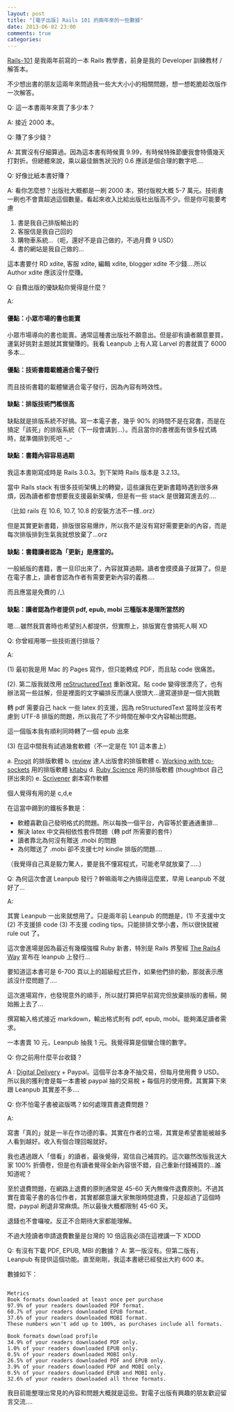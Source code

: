 ```yaml
---
layout: post
title: "[電子出版] Rails 101 的兩年來的一些數據"
date: 2013-06-02 23:00
comments: true
categories: 
---
```


[Rails-101](https://leanpub.com/rails-101) 是我兩年前寫的一本 Rails 教學書，前身是我的 Developer 訓練教材 / 解答本。

不少想出書的朋友這兩年來問過我一些大大小小的相關問題，想一想乾脆趁改版作一次解答。


Q: 這一本書兩年來賣了多少本？

A: 接近 2000 本。

Q: 賺了多少錢？

A: 其實沒有仔細算過。因為這本書有時候賣 9.99，有時候特殊節慶我會特價幾天打對折。但總體來說，乘以最佳銷售狀況的 0.6 應該是個合理的數字吧....

Q: 好像比紙本書好賺？

A: 看你怎麼想？出版社大概都是一刷 2000 本，預付版稅大概 5-7 萬元。技術書一刷也不會賣超過這個數量。看起來收入比給出版社出版高不少。但是你可能要考慮

1. 書是我自己排版輸出的
2. 客服信是我自己回的
3. 購物車系統...（呃，還好不是自己做的，不過月費 9 USD）
4. 書的網站是我自己做的…

這本書要付 RD xdite, 客服 xdite, 編輯 xdite, blogger xdite 不少錢....所以 Author xdite 應該沒什麼賺。

Q: 自費出版的優缺點你覺得是什麼？

A: 

#### 優點：小眾市場的書也能賣

小眾市場導向的書也能賣。通常這種書出版社不願意出。但是卻有讀者願意要買，運氣好挑對主題就其實蠻賺的。我看 Leanpub 上有人寫 Larvel 的書就賣了 6000 多本…

#### 優點：技術書籍載體適合電子發行

而且技術書籍的載體蠻適合電子發行，因為內容有時效性。

#### 缺點：排版技術門檻很高

缺點就是排版系統不好搞。寫一本電子書，幾乎 90% 的時間不是在寫書，而是在搞定「該死」的排版系統（下一段會講到...）。而且當你的書裡面有很多程式碼時，就準備排到死吧 -_-

#### 缺點：書籍內容容易過期

我這本書剛寫成時是 Rails 3.0.3。到下架時 Rails 版本是 3.2.13。

當中 Rails stack 有很多技術架構上的轉變，這些讓我在更新書籍時遇到很多麻煩，因為讀者都會想要我支援最新架構，但是有一些 stack 是很難寫進去的....

（比如 rails 在 10.6, 10.7, 10.8 的安裝方法不一樣..orz）

但是其實更新書籍，排版很容易爆炸，所以我不是沒有寫好需要更新的內容，而是每次排版排到生氣我就想放棄了…orz

#### 缺點：書籍讀者認為「更新」是應當的。

一般紙版的書籍，書一旦印出來了，內容就算過期，讀者會摸摸鼻子就算了。但是在電子書上，讀者會認為作者有需要更新內容的義務....

而且應當是免費的 /_\

#### 缺點：讀者認為作者提供 pdf, epub, mobi 三種版本是理所當然的

嗯....雖然我買書時也希望別人都提供，但實際上，排版實在會搞死人啊 XD


Q: 你曾經用哪一些技術進行排版？

A:

(1) 最初我是用 Mac 的 Pages 寫作，但只能轉成 PDF，而且貼 code 很痛苦。

(2). 第二版我就改用 [reStructuredText](http://docutils.sourceforge.net/rst.html) 重新改寫。貼 code 變得很漂亮了，也有辦法寫一些註解，但是裡面的文字編排反而讓人很頭大…邊寫邊排是一個大挑戰

轉 pdf 需要自己 hack 一些 latex 的支援，因為 reStructuredText 當時並沒有考慮到 UTF-8 排版的問題，所以我花了不少時間在解中文內容輸出問題。

這一個版本我有順利同時轉了一個 epub 出來

(3) 在這中間我有試過幾套軟體（不一定是在 101 這本書上）

a. [Progit](https://github.com/progit/progit) 的排版軟體
b. [review](https://github.com/kmuto/review) 達人出版會的排版軟體
c. [Working with tcp-sockets](http://www.jstorimer.com/products/working-with-tcp-sockets) 用的排版軟體 [kitabu](https://github.com/fnando/kitabu)
d. [Ruby Science](https://learn.thoughtbot.com/products/13-ruby-science) 用的排版軟體 (thoughtbot 自己拼出來的)
e. [Scrivener](http://www.literatureandlatte.com/scrivener.php) 劇本寫作軟體

個人覺得有用的是 c,d,e 

在這當中踢到的鐵板多數是：

* 軟體喜歡自己發明格式的問題。所以每換一個平台，內容等於要通通重排...
* 解決 latex 中文與相依性套件問題（轉 pdf 所需要的套件）
* 讀者靠北為何沒有贈送 .mobi 的問題
* 為何贈送了 .mobi 卻不支援七吋 kindle 排版的問題....

（我覺得自己真是毅力驚人，要是我不懂寫程式，可能老早就放棄了.....）

Q: 為何這次會選 Leanpub 發行？幹嘛兩年之內搞得這麼累，早用 Leanpub 不就好了...

A:

其實 Leanpub 一出來就想用了。只是兩年前 Leanpub 的問題是，(1) 不支援中文 (2) 不支援排 code (3) 不支援 coding tips。只能排排文學小書，所以很快就被 rule out 了。

這次會進場是因為最近有幾檔強檔 Ruby 新書，特別是 Rails 界聖經 [The Rails4 Way](http://blog.obiefernandez.com/content/2013/04/the-rails-4-way-beta.html) 宣布在 leanpub 上發行…

要知道這本書可是 6-700 頁以上的超級程式巨作，如果他們排的動，那就表示應該沒什麼問題了....

這次進場寫作，也發現意外的順手，所以就打算把早前寫完但放棄排版的書稿，開始搬上去了…

撰寫輸入格式接近 markdown，輸出格式則有 pdf, epub, mobi。能夠滿足讀者需求。

一本書賣 10 元，Leanpub 抽我 1 元。我覺得算是個蠻合理的數字。


Q: 你之前用什麼平台收錢？

A :
[Digital Delivery](http://www.digitaldeliveryapp.com/) + Paypal。這個平台本身不抽交易，但每月使用費 9 USD。所以我的獲利會是每一本書被 paypal 抽的交易稅 + 每個月的使用費。其實算下來跟 Leanpub 其實差不多....

Q: 你不怕電子書被盜版嗎？如何處理買書退費問題？

A: 

寫書「真的」就是一半在作功德的事。其實在作者的立場，其實是希望書能被越多人看到越好。收入有個合理回報就好。

我也遇過跟人「借看」的讀者，最後覺得，寫信自己補買的。這次雖然改版我送大家 100% 折價卷，但是也有讀者覺得全新內容很不錯，自己重新付錢補買的…誰知道呢？

至於退費問題，在網路上退費的原則通常是 45-60 天內無條件退費原則。不過其實在賣電子書的各位作者，其實都願意讓大家無限時間退費，只是超過了這個時間，paypal 刷退非常麻煩。所以最後大概都限制 45-60 天。

退錢也不會囉唆。反正不合期待大家都能理解。

不過大陸讀者申請退費數量是台灣的 10 倍這我必須在這裡講一下 XDDD



Q: 有沒有下載 PDF, EPUB, MBI 的數據？
A: 第一版沒有。但第二版有，Leanpub 有提供這個功能。直至剛剛，我這本書總已經發出大約 600 本。

數據如下：


```

Metrics
Book formats downloaded at least once per purchase
97.9% of your readers downloaded PDF format.
60.7% of your readers downloaded EPUB format.
37.6% of your readers downloaded MOBI format.
These numbers won't add up to 100%, as purchases include all formats.

Book formats download profile
34.9% of your readers downloaded PDF only.
1.0% of your readers downloaded EPUB only.
0.5% of your readers downloaded MOBI only.
26.5% of your readers downloaded PDF and EPUB only.
3.9% of your readers downloaded PDF and MOBI only.
0.5% of your readers downloaded EPUB and MOBI only.
32.6% of your readers downloaded all three formats.

```

我目前能整理出常見的內容和問題大概就是這些。對電子出版有興趣的朋友歡迎留言交流....








